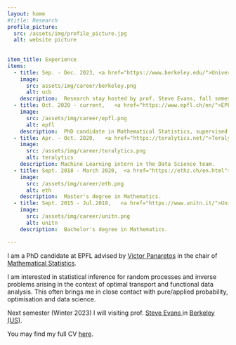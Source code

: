```yaml
---
layout: home
#title: Research
profile_picture:
  src: /assets/img/profile_picture.jpg
  alt: website picture
 
 
item_title: Experience
items:
  - title: Sep. - Dec. 2023, <a href="https://www.berkeley.edu/">University of California Berkeley (US)</a> 
    image:
      src: assets/img/career/berkeley.png
      alt: ucb
    description:  Research stay hosted by prof. Steve Evans, fall semester.
  - title: Oct. 2020 - current,   <a href="https://www.epfl.ch/en/">EPFL (Lausanne, CH)</a> 
    image:
      src: /assets/img/career/epfl.png
      alt: epfl
    description:  PhD candidate in Mathematical Statistics, supervised by prof. Victor Panaretos.
  - title: Apr. - Oct. 2020,   <a href="https://teralytics.net/">Teralytics AG (Zürich, CH)</a> 
    image:
      src: /assets/img/career/teralytics.png
      alt: teralytics
    description: Machine Learning intern in the Data Science team.
  - title: Sept. 2018 - March 2020,  <a href="https://ethz.ch/en.html">ETH (Zürich, CH)</a> 
    image:
      src: /assets/img/career/eth.png
      alt: eth
    description:  Master's degree in Mathematics.
  - title: Sept. 2015 - Jul.2018,   <a href="https://www.unitn.it/">Università degli Studi di Trento (IT)</a> 
    image:
      src: /assets/img/career/unitn.png
      alt: unitn
    description:  Bachelor's degree in Mathematics.

---
```

<p>
  I am a PhD candidate at EPFL advised by <a href="https://people.epfl.ch/victor.panaretos">Victor Panaretos</a> in the chair of <a href="https://www.epfl.ch/labs/smat/">Mathematical Statistics</a>.
<p>
    
<p>
I am interested in statistical inference for random processes and inverse problems arising in the context of optimal transport and functional data analysis. 
This often brings me in close contact with pure/applied probability, optimisation and data science.
</p>

<p>
Next semester (Winter 2023) I will visiting prof. <a href="[https://people.epfl.ch/victor.panaretos](https://www.stat.berkeley.edu/~evans/)">Steve Evans </a> in <a href="https://www.berkeley.edu/">Berkeley (US)</a>.
</p>

<p>
You may find my full CV <a href="https://drive.google.com/file/d/1fIsf61XUhAyjE5--1Q4-Kn9BLbog3-TP/view?usp=drive_link"> here</a>.
</p>

<!-- <br/><br/>
  
  
<p>
  <h4>My research interests</h4>
<p> -->
